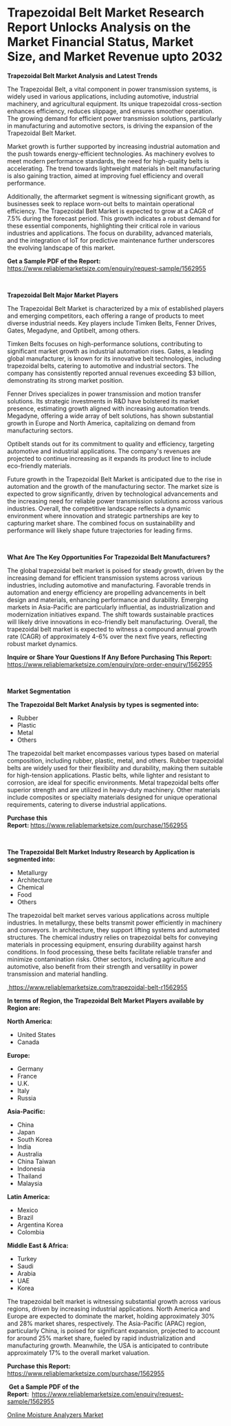 <p><h1>Trapezoidal Belt Market Research Report Unlocks Analysis on the Market Financial Status, Market Size, and Market Revenue upto 2032</h1></p><p><strong>Trapezoidal Belt Market Analysis and Latest Trends</strong></p>
<p><p>The Trapezoidal Belt, a vital component in power transmission systems, is widely used in various applications, including automotive, industrial machinery, and agricultural equipment. Its unique trapezoidal cross-section enhances efficiency, reduces slippage, and ensures smoother operation. The growing demand for efficient power transmission solutions, particularly in manufacturing and automotive sectors, is driving the expansion of the Trapezoidal Belt Market.</p><p>Market growth is further supported by increasing industrial automation and the push towards energy-efficient technologies. As machinery evolves to meet modern performance standards, the need for high-quality belts is accelerating. The trend towards lightweight materials in belt manufacturing is also gaining traction, aimed at improving fuel efficiency and overall performance.</p><p>Additionally, the aftermarket segment is witnessing significant growth, as businesses seek to replace worn-out belts to maintain operational efficiency. The Trapezoidal Belt Market is expected to grow at a CAGR of 7.5% during the forecast period. This growth indicates a robust demand for these essential components, highlighting their critical role in various industries and applications. The focus on durability, advanced materials, and the integration of IoT for predictive maintenance further underscores the evolving landscape of this market.</p></p>
<p><strong>Get a Sample PDF of the Report:&nbsp;</strong> <a href="https://www.reliablemarketsize.com/enquiry/request-sample/1562955?utm_campaign=2955&utm_medium=2&utm_source=Github&utm_content=ia&utm_term=08042025&utm_id=trapezoidal-belt">https://www.reliablemarketsize.com/enquiry/request-sample/1562955</a></p>
<p>&nbsp;</p>
<p><strong>Trapezoidal Belt Major Market Players</strong></p>
<p><p>The Trapezoidal Belt Market is characterized by a mix of established players and emerging competitors, each offering a range of products to meet diverse industrial needs. Key players include Timken Belts, Fenner Drives, Gates, Megadyne, and Optibelt, among others. </p><p>Timken Belts focuses on high-performance solutions, contributing to significant market growth as industrial automation rises. Gates, a leading global manufacturer, is known for its innovative belt technologies, including trapezoidal belts, catering to automotive and industrial sectors. The company has consistently reported annual revenues exceeding $3 billion, demonstrating its strong market position.</p><p>Fenner Drives specializes in power transmission and motion transfer solutions. Its strategic investments in R&D have bolstered its market presence, estimating growth aligned with increasing automation trends. Megadyne, offering a wide array of belt solutions, has shown substantial growth in Europe and North America, capitalizing on demand from manufacturing sectors.</p><p>Optibelt stands out for its commitment to quality and efficiency, targeting automotive and industrial applications. The company's revenues are projected to continue increasing as it expands its product line to include eco-friendly materials. </p><p>Future growth in the Trapezoidal Belt Market is anticipated due to the rise in automation and the growth of the manufacturing sector. The market size is expected to grow significantly, driven by technological advancements and the increasing need for reliable power transmission solutions across various industries. Overall, the competitive landscape reflects a dynamic environment where innovation and strategic partnerships are key to capturing market share. The combined focus on sustainability and performance will likely shape future trajectories for leading firms.</p></p>
<p>&nbsp;</p>
<p><strong>What Are The Key Opportunities For Trapezoidal Belt Manufacturers?</strong></p>
<p><p>The global trapezoidal belt market is poised for steady growth, driven by the increasing demand for efficient transmission systems across various industries, including automotive and manufacturing. Favorable trends in automation and energy efficiency are propelling advancements in belt design and materials, enhancing performance and durability. Emerging markets in Asia-Pacific are particularly influential, as industrialization and modernization initiatives expand. The shift towards sustainable practices will likely drive innovations in eco-friendly belt manufacturing. Overall, the trapezoidal belt market is expected to witness a compound annual growth rate (CAGR) of approximately 4-6% over the next five years, reflecting robust market dynamics.</p></p>
<p><strong>Inquire or Share Your Questions If Any Before Purchasing This Report:</strong> <a href="https://www.reliablemarketsize.com/enquiry/pre-order-enquiry/1562955?utm_campaign=2955&utm_medium=2&utm_source=Github&utm_content=ia&utm_term=08042025&utm_id=trapezoidal-belt">https://www.reliablemarketsize.com/enquiry/pre-order-enquiry/1562955</a></p>
<p>&nbsp;</p>
<p><strong>Market Segmentation</strong></p>
<p><strong>The Trapezoidal Belt Market Analysis by types is segmented into:</strong></p>
<p><ul><li>Rubber</li><li>Plastic</li><li>Metal</li><li>Others</li></ul></p>
<p><p>The trapezoidal belt market encompasses various types based on material composition, including rubber, plastic, metal, and others. Rubber trapezoidal belts are widely used for their flexibility and durability, making them suitable for high-tension applications. Plastic belts, while lighter and resistant to corrosion, are ideal for specific environments. Metal trapezoidal belts offer superior strength and are utilized in heavy-duty machinery. Other materials include composites or specialty materials designed for unique operational requirements, catering to diverse industrial applications.</p></p>
<p><strong>Purchase this Report:&nbsp;</strong><a href="https://www.reliablemarketsize.com/purchase/1562955?utm_campaign=2955&utm_medium=2&utm_source=Github&utm_content=ia&utm_term=08042025&utm_id=trapezoidal-belt">https://www.reliablemarketsize.com/purchase/1562955</a></p>
<p>&nbsp;</p>
<p><strong>The Trapezoidal Belt Market Industry Research by Application is segmented into:</strong></p>
<p><ul><li>Metallurgy</li><li>Architecture</li><li>Chemical</li><li>Food</li><li>Others</li></ul></p>
<p><p>The trapezoidal belt market serves various applications across multiple industries. In metallurgy, these belts transmit power efficiently in machinery and conveyors. In architecture, they support lifting systems and automated structures. The chemical industry relies on trapezoidal belts for conveying materials in processing equipment, ensuring durability against harsh conditions. In food processing, these belts facilitate reliable transfer and minimize contamination risks. Other sectors, including agriculture and automotive, also benefit from their strength and versatility in power transmission and material handling.</p></p>
<p><a href="https://www.reliablemarketsize.com/trapezoidal-belt-r1562955?utm_campaign=2955&utm_medium=2&utm_source=Github&utm_content=ia&utm_term=08042025&utm_id=trapezoidal-belt">&nbsp;https://www.reliablemarketsize.com/trapezoidal-belt-r1562955</a></p>
<p><strong>In terms of Region, the Trapezoidal Belt Market Players available by Region are:</strong></p>
<p>
    <p> <strong> North America: </strong>
        <ul>
            <li>United States</li>
            <li>Canada</li>
        </ul>
        </p> 
    <p> <strong> Europe: </strong>
        <ul>
            <li>Germany</li>
            <li>France</li>
            <li>U.K.</li>
            <li>Italy</li>
            <li>Russia</li>
        </ul>
        </p> 
    <p> <strong> Asia-Pacific: </strong>
        <ul>
            <li>China</li>
            <li>Japan</li>
            <li>South Korea</li>
            <li>India</li>
            <li>Australia</li>
            <li>China Taiwan</li>
            <li>Indonesia</li>
            <li>Thailand</li>
            <li>Malaysia</li>
        </ul>
        </p> 
    <p> <strong> Latin America: </strong>
        <ul>
            <li>Mexico</li>
            <li>Brazil</li>
            <li>Argentina Korea</li>
            <li>Colombia</li>
        </ul>
        </p> 
    <p> <strong> Middle East & Africa: </strong>
        <ul>
            <li>Turkey</li>
            <li>Saudi</li>
            <li>Arabia</li>
            <li>UAE</li>
            <li>Korea</li>
        </ul>
    </p>
    </p>
<p><p>The trapezoidal belt market is witnessing substantial growth across various regions, driven by increasing industrial applications. North America and Europe are expected to dominate the market, holding approximately 30% and 28% market shares, respectively. The Asia-Pacific (APAC) region, particularly China, is poised for significant expansion, projected to account for around 25% market share, fueled by rapid industrialization and manufacturing growth. Meanwhile, the USA is anticipated to contribute approximately 17% to the overall market valuation.</p></p>
<p><strong>Purchase this Report: </strong><a href="https://www.reliablemarketsize.com/purchase/1562955?utm_campaign=2955&utm_medium=2&utm_source=Github&utm_content=ia&utm_term=08042025&utm_id=trapezoidal-belt">https://www.reliablemarketsize.com/purchase/1562955</a></p>
<p>&nbsp;<strong>Get a Sample PDF of the Report:&nbsp;&nbsp;</strong><a href="https://www.reliablemarketsize.com/enquiry/request-sample/1562955?utm_campaign=2955&utm_medium=2&utm_source=Github&utm_content=ia&utm_term=08042025&utm_id=trapezoidal-belt">https://www.reliablemarketsize.com/enquiry/request-sample/1562955</a></p>
<p><strong></strong></p>
<p><p><a href="https://github.com/aidelndasse/Market-Research-Report-List-1/blob/main/online-moisture-analyzers-market.md?utm_campaign=2955&utm_medium=2&utm_source=Github&utm_content=ia&utm_term=08042025&utm_id=trapezoidal-belt">Online Moisture Analyzers Market</a></p></p>